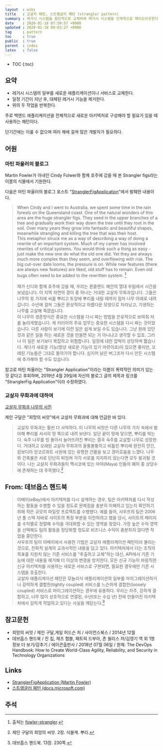 ```yaml
---
layout  : wiki
title   : 교살자 패턴, 스트랭글러 패턴 (strangler pattern)
summary : 레거시 시스템을 점진적으로 교체하여 레거시 시스템을 단계적으로 페이드아웃한다
date    : 2020-01-18 07:50:57 +0900
updated : 2020-01-18 09:03:27 +0900
tag     : pattern
toc     : true
public  : true
parent  : index
latex   : false
---
```

* TOC
{:toc}

## 요약

* 레거시 시스템의 일부를 새로운 애플리케이션이나 서비스로 교체한다.
* 일정 기간이 지난 후, 대체된 레거시 기능을 제거한다.
* 위의 두 작업을 반복한다.

주로 백엔드 애플리케이션을 전체적으로 새로운 아키텍처로 구성해야 할 필요가 있을 때 사용하는 패턴이다.

단기간에는 이룰 수 없으며 여러 해에 걸쳐 많은 개발자가 필요하다.

## 어원

### 마틴 파울러의 블로그
Martin Fowler가 아내인 Cindy Folwer와 함께 호주에 갔을 때 본 Strangler figs라는 이름의 식물에서 기원한다.

다음은 마틴 파울러의 블로그 포스트 "[StranglerFigApplication][fowler-strangler]"에서 발췌한 내용이다.

> When Cindy and I went to Australia, we spent some time in the rain forests on the Queensland coast. One of the natural wonders of this area are the huge strangler figs. They seed in the upper branches of a tree and gradually work their way down the tree until they root in the soil. Over many years they grow into fantastic and beautiful shapes, meanwhile strangling and killing the tree that was their host.  
This metaphor struck me as a way of describing a way of doing a rewrite of an important system. Much of my career has involved rewrites of critical systems. You would think such a thing as easy - just make the new one do what the old one did. Yet they are always much more complex than they seem, and overflowing with risk. The big cut-over date looms, the pressure is on. While new features (there are always new features) are liked, old stuff has to remain. Even old bugs often need to be added to the rewritten system.
[^fowler-strangler]
<br/><br/>
제가 신디와 함께 호주에 갔을 때, 우리는 퀸즐랜드 해안의 열대 우림에서 시간을 보냈습니다. 이 지역 자연의 경이 중 하나는 거대한 교살자 무화과입니다. 그들은 나무의 윗 가지에 씨를 뿌리고 토양에 뿌리를 내릴 때까지 점차 나무 아래로 내려갑니다. 수년에 걸쳐 그들은 환상적이고 아름다운 모양으로 자라났고, 기생하는 나무를 교살해 죽였습니다.  
이 나무의 생존방식은 중요한 시스템을 다시 짜는 방법을 은유적으로 보여줘 저를 놀라게했습니다. 제 커리어의 주요 업무는 중요한 시스템을 다시 짜는 것이었습니다. 다른 사람이 보기에 이런 일은 쉽게 보일 수도 있습니다. 그냥 원래 있던 것과 같은 일을 하는 새로운 것을 만들면 되는 거 아니냐고 생각할 수 있죠. 그러나 이 일은 보기보다 복잡하고 위험합니다. 일정에 대한 압박이 상당하며 짧습니다. 게다가 새로운 기능(항상 새로운 기능이 있기 마련이죠)이 있으면 좋지만, 오래된 기능들은 그대로 돌아가야 합니다. 심지어 낡은 버그조차 다시 만든 시스템에 추가해야 할 수도 있습니다.

참고로 마틴 파울러는 "Strangler Application"이라는 이름이 폭력적인 의미가 있는 것 같다고 후회하며, 2019년 4월 29일에 자신의 블로그 글의 제목과 링크를 "StranglerFig Application"이라 수정하였다.

### 교살자 무화과에 대하여

[교살자 무화과 나무의 사진]( https://www.google.com/search?q=strangler+fig&tbm=isch )

제인 구달은 "희망의 씨앗"에서 교살자 무화과에 대해 언급한 바 있다.

> 교살자 무화과는 훨씬 더 사악하다. 이 나무의 씨앗은 다른 나무의 가지 속에서 발아해 뿌리를 서서히 땅 쪽으로 내려 보낸다. 일단 끝이 땅에 닿으면, 뿌리를 박는다. 숙주 나무를 빙 돌아서 늘어뜨려진 뿌리는 결국 숙주를 교살할 나무로 성장한다. 거대하고 오래된 교살자 무화과의 울퉁불퉁하고 비틀린 뿌리에 완전히 안긴, 캄보디아 앙코르와트 사원에 있는 유명한 건물을 보고 경이로움을 느꼈다. 나무와 건축물은 서로 단단히 뒤엉켜 각각 서로를 지지하지 않는다면 모두 붕괴될 것이다. 나는 교살자 무화과들이 멕시코에 있는 마야(Maya) 인들의 폐허 중 상당수에 존재하는 데 주목했다.[^goodall]

## From: 데브옵스 핸드북

> 이베이(eBay)에서 아키텍처를 다시 설계하는 경우, 팀은 아키텍처를 다시 작성하는 활동을 수행할 수 있을 정도로 문제점을 충분히 이해하고 있는지 확인하기 위해 작은 규모의 파일럿 프로젝트를 수행했다. 예를 들어, 샤우프의 팀은 2006년 풀 스택 자바로 사이트의 특정 부분을 이전하려고 했을 당시, 사이트의 페이지를 수익별로 정렬해 수익을 극대화할 수 있는 영역을 찾았다. 가장 높은 수익 영역을 선택해도 팀의 활동을 정당화할 정도로 비즈니스 수익이 충분하지 않다면 작업을 중단한다.  
샤우프의 팀이 이베이에서 사용한 기법은 교살자 애플리케이션 패턴이라 불리는 것으로, 진화적 설계의 교과서적인 내용을 담고 있다. 아키텍처에서 더는 조직의 목표를 지원치 않는 기존 서비스를 "추출하고 교체"하는 대신, API에서 기존 기능에 대한 내용을 제거해 더 이상의 변경을 방지한다. 모든 신규 기능이 바람직한 신규 아키텍처를 사용하는 새로운 서비스로 구현되면, 필요한 경우에만 기존 시스템을 호출한다.  
교살자 애플리케이션 패턴은 모놀리식 애플리케이션의 일부를 마이그레이션하거나 강력하게 결합한(tightly coupled) 서비스를 느슨하게 결합한(loosely coupled) 서비스로 마이그레이션하는 경우에 유용하다. 우리는 자주, 강하게 결합하고, 너무 많이 상호적으로 연결된, 수년(또는 수십 년) 전에 만들어진 아키텍처에서 강하게 작업하고 있다는 사실을 깨닫는다.[^devops-handbook-230]

## 참고문헌

* 희망의 씨앗 / 제인 구달,게일 허드슨 저 / 사이언스북스 / 2014년 12월
* 데브옵스 핸드북 / 진 킴, 제즈 험블, 패트릭 드부아, 존 윌리스 저/김영기 역 외 1명 정보 더 보기/감추기 / 에이콘출판사 / 2018년 07월 06일 / 원제: The DevOps Handbook: How to Create World-Class Agility, Reliability, and Security in Technology Organizations

## Links

* [StranglerFigApplication (Martin Fowler)][fowler-strangler]
* [스트랭글러 패턴 (docs.microsoft.com)][ms-strangler]

## 주석

[^fowler-strangler]: 출처는 [fowler-strangler][fowler-strangler].
[^goodall]: 제인 구달의 희망의 씨앗. 2장. 식물계. 뿌리.
[^devops-handbook-230]: 데브옵스 핸드북. 13장. 230쪽.

[fowler-strangler]: https://martinfowler.com/bliki/StranglerFigApplication.html
[ms-strangler]: https://docs.microsoft.com/ko-kr/azure/architecture/patterns/strangler
